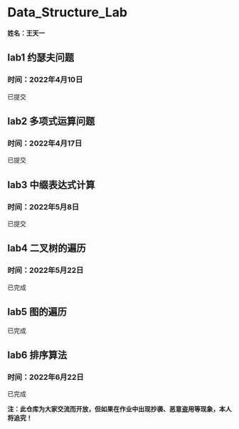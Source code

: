 # Data_Structure_Lab

**姓名：王天一**

## lab1 约瑟夫问题

### 时间：2022年4月10日

已提交

## lab2 多项式运算问题

### 时间：2022年4月17日

已提交

## lab3 中缀表达式计算

### 时间：2022年5月8日

已提交

## lab4 二叉树的遍历

### 时间：2022年5月22日

已完成

## lab5 图的遍历

已完成

## lab6 排序算法

### 时间：2022年6月22日

已完成

**注：此仓库为大家交流而开放，但如果在作业中出现抄袭、恶意盗用等现象，本人将追究！**
